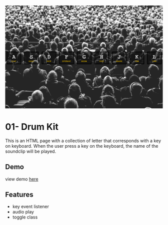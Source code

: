 ![App Screenshot](https://github.com/Huiclaire/JavaScript30/blob/master/01-JavaScript_Drum_Kit/images/js30-day1.png)


# 01- Drum Kit

This is an HTML page with a collection of letter that corresponds with a key on keyboard.
When the user press a key on the keyboard, the name of the soundclip will be played.

## Demo
view demo [here](https://huiclaire.github.io/JavaScript30/01-JavaScript_Drum_Kit/index-Claire.html)

## Features

- key event listener
- audio play
- toggle class
